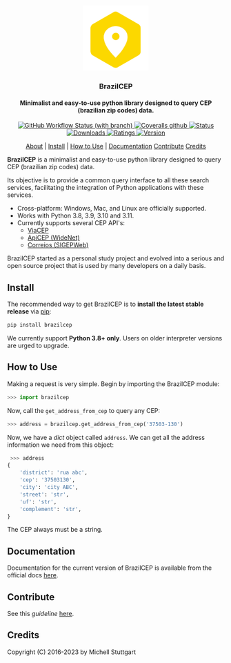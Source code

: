 
<p align="center">
  <a href="https://pypi.org/project/brazilcep/">
    <img src="https://raw.githubusercontent.com/mstuttgart/brazilcep/develop/docs/static/logo.png" width="30%">
  </a>
  <h3 align="center">BrazilCEP</h3>
  <h4 align="center">Minimalist and easy-to-use python library designed to query CEP (brazilian zip codes) data.</h4>
</p>

<p align="center">
  <a href="https://github.com/mstuttgart/brazilcep/actions?query=workflow%3A%22Github+CI%22">
<img alt="GitHub Workflow Status (with branch)" src="https://img.shields.io/github/actions/workflow/status/mstuttgart/brazilcep/test-package.yml?branch=develop&style=flat-square">
  </a>
   <a href="https://coveralls.io/github/mstuttgart/brazilcep">
    <img alt="Coveralls github" src="https://img.shields.io/coveralls/github/mstuttgart/brazilcep?style=flat-square">
  </a>
  <a href="https://coveralls.io/github/mstuttgart/brazilcep">
    <img alt="Status" src="https://img.shields.io/pypi/status/brazilcep?style=flat-square">
  </a>
  <a href="https://pypi.org/project/brazilcep">
      <img src="https://img.shields.io/pypi/dm/brazilcep?style=flat-square" alt="Downloads">
  </a>
  <a href="https://pypi.org/project/brazilcep">
      <img src="https://img.shields.io/pypi/v/brazilcep.svg?style=flat-square" alt="Ratings">
  </a>
  <a href="https://pypi.org/project/brazilcep/">
      <img src="https://img.shields.io/pypi/pyversions/brazilcep.svg?style=flat-square" alt="Version">
  </a>
</p>

<p align="center">
  <a href="#about">About</a> |
  <a href="#install">Install</a> |
  <a href="#how-to-use">How to Use</a> |
  <a href="#documentation">Documentation</a>
  <a href="#contribute">Contribute</a>
  <a href="#credits">Credits</a>
</p>


**BrazilCEP** is a minimalist and easy-to-use python library designed to query CEP (brazilian zip codes) data.

Its objective is to provide a common query interface to all these search services, facilitating
the integration of Python applications with these services.

* Cross-platform: Windows, Mac, and Linux are officially supported.
* Works with Python 3.8, 3.9, 3.10 and 3.11.
* Currently supports several CEP API's:
  * [ViaCEP](https://viacep.com.br)
  * [ApiCEP (WideNet)](https://apicep.com)
  * [Correios (SIGEPWeb)](http://www.corporativo.correios.com.br/encomendas/sigepweb/doc/Manual_de_Implementacao_do_Web_Service_SIGEP_WEB.pdf)

BrazilCEP started as a personal study project and evolved into a serious and open source project that is used by many developers on a daily basis.

## Install

The recommended way to get BrazilCEP is to **install the latest stable release**
via [pip](http://pip-installer.org>):

```sh
pip install brazilcep
```

We currently support **Python 3.8+ only**. Users on older interpreter versions
are urged to upgrade.

## How to Use

Making a request is very simple. Begin by importing the BrazilCEP module:

```python
>>> import brazilcep
```

Now, call the `get_address_from_cep` to query any CEP:

```python
>>> address = brazilcep.get_address_from_cep('37503-130')
```

Now, we have a *dict* object called ``address``. We can
get all the address information we need from this object:

```python
 >>> address
{
    'district': 'rua abc',
    'cep': '37503130',
    'city': 'city ABC',
    'street': 'str',
    'uf': 'str',
    'complement': 'str',
}
```

The CEP always must be a string.

## Documentation

Documentation for the current version of BrazilCEP is available from the official docs [here](https://mstuttgart.github.io/brazilcep).

## Contribute

See this *guideline* [here](https://github.com/mstuttgart/brazilcep/blob/develop/CONTRIBUTING.md).

## Credits

Copyright (C) 2016-2023 by Michell Stuttgart
